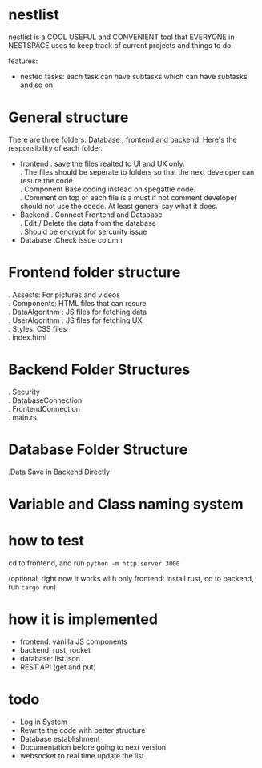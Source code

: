 # nestlist

nestlist is a COOL USEFUL and CONVENIENT tool that EVERYONE in NESTSPACE uses to keep track of current projects and things to do.

features:
- nested tasks: each task can have subtasks which can have subtasks and so on

# General structure
There are three folders: Database , frontend and backend. Here's the responsibility of each folder. 

- frontend
  . save the files realted to UI and UX only. <br/>
  . The files should be seperate to folders so that the next developer can resure the code <br/>
  . Component Base coding instead on spegattie code. <br/>
  . Comment on top of each file is a must if not comment developer should not use the coede. At least general say what it does. <br/>
- Backend
  . Connect Frontend and Database <br/>
  . Edit / Delete the data from the database <br/>
  . Should be encrypt for sercurity issue <br/>
- Database
  .Check issue column

# Frontend folder structure
  . Assests: For pictures and videos <br/>
  . Components: HTML files that can resure <br/>
  . DataAlgorithm : JS files for fetching data <br/>
  . UserAlgorithm : JS files for fetching UX <br/>
  . Styles: CSS files <br/>
  . index.html 

# Backend Folder Structures
  . Security <br/>
  . DatabaseConnection <br/>
  . FrontendConnection <br/>
  . main.rs 

# Database Folder Structure
  .Data Save in Backend Directly
  
# Variable and Class naming system
  


# how to test

cd to frontend, and run `python -m http.server 3000`

(optional, right now it works with only frontend: install rust, cd to backend, run `cargo run`)

# how it is implemented

- frontend: vanilla JS components
- backend: rust, rocket
- database: list.json
- REST API (get and put)

# todo
- Log in System
- Rewrite the code with better structure
- Database establishment
- Documentation before going to next version
- websocket to real time update the list
